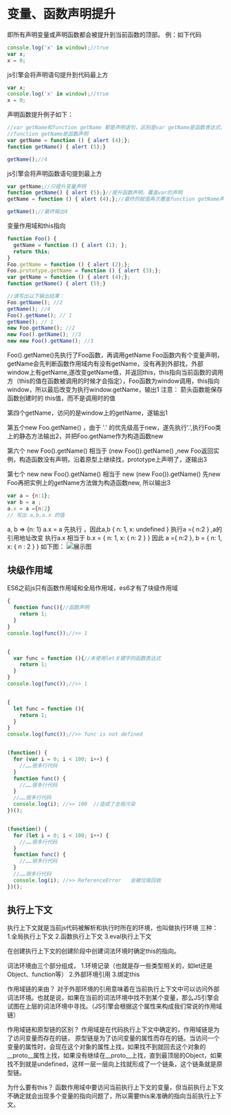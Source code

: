 # 变量、函数声明提升

即所有声明变量或声明函数都会被提升到当前函数的顶部。
例：如下代码
```javascript
console.log('x' in window);//true
var x;
x = 0;
```
js引擎会将声明语句提升到代码最上方
```javascript
var x;
console.log('x' in window);//true
x = 0;
```
声明函数提升例子如下：
```javascript
//var getName和function getName 都是声明语句，区别是var getName是函数表达式，
//function getName是函数声明
var getName = function () { alert (4);};
function getName() { alert (5);}

getName();//4
```
js引擎会将声明函数语句提到最上方
```javascript
var getName;//只提升变量声明
function getName() { alert (5);}//提升函数声明，覆盖var的声明
getName = function () { alert (4);};//最终的赋值再次覆盖function getName声明

getName();//最终输出4
```
变量作用域和this指向
```javascript
function Foo() {
  getName = function () { alert (1); };
  return this;
}
Foo.getName = function () { alert (2);};
Foo.prototype.getName = function () { alert (3);};
var getName = function () { alert (4);};
function getName() { alert (5);}

//请写出以下输出结果：
Foo.getName(); //2
getName(); //4
Foo().getName(); // 1
getName(); // 1
new Foo.getName(); //2
new Foo().getName(); //3
new new Foo().getName(); //3
```
Foo().getName()先执行了Foo函数，再调用getName
Foo函数内有个变量声明，getName会先判断函数作用域内有没有getName，没有再到外部找，外部window上有getName,遂改变getName值，并返回this，this指向当前函数的调用方（this的值在函数被调用的时候才会指定），Foo函数为window调用，this指向window，所以最后改变为执行window.getName，输出1
注意： 箭头函数能保存函数创建时的 this值，而不是调用时的值

第四个getName，访问的是window上的getName，遂输出1

第五个new Foo.getName() ，由于 '.' 的优先级高于new，遂先执行'.',执行Foo类上的静态方法输出2，并把Foo.getName作为构造函数new

第六个  new Foo().getName()
相当于 (new Foo()).getName()  ,new Foo返回实例，构造函数没有声明，沿着原型上继续找，prototype上声明了，遂输出3

第七个 new new Foo().getName()
相当于 new (new Foo()).getName()
先new Foo再把实例上的getName方法做为构造函数new, 所以输出3 


```javascript
var a = {n:1};
var b = a ;
a.x = a ={n:2}
// 写出 a,b,a.x 的值
```
a, b   =>    {n: 1}
a.x = a 先执行 ，因此a,b { n: 1, x: undefined }
执行a ={ n:2 } ,a的引用地址改变
执行a.x  相当于 b.x = { n: 1, x: { n: 2 } }
因此 a ={ n:2 }, b = { n: 1, x: { n : 2 } }
如下图：
<img :src="$withBase('/var1.png')" alt="展示图">

## 块级作用域
ES6之前js只有函数作用域和全局作用域，es6才有了块级作用域
```javascript
{
  function func(){//函数声明
    return 1;
  }
}
console.log(func());//>> 1


{
  var func = function (){//未使用let关键字的函数表达式
    return 1;
  }
}
console.log(func());//>> 1


{
  let func = function (){
    return 1;
  }
}
console.log(func());//>> func is not defined


(function() {
  for (var i = 0; i < 100; i++) {
    //……很多行代码
  }
  function func() {
    //……很多行代码
  }
  //……很多行代码
  console.log(i); //>> 100  //造成了全局污染
})();


(function() {
  for (let i = 0; i < 100; i++) {
    //……很多行代码
  }
  function func() {
    //……很多行代码
  }
  //……很多行代码
  console.log(i); //>> ReferenceError   会被垃圾回收
})();
```

## 执行上下文
执行上下文就是当前js代码被解析和执行时所在的环境，也叫做执行环境
三种：
1.全局执行上下文
2.函数执行上下文
3.eval执行上下文

在创建执行上下文的创建阶段中创建词法环境时确定this的指向。

词法环境由三个部分组成，
1.环境记录（也就是存一些类型相关的，如let还是Object、function等）
2.外部环境引用
3.绑定this

作用域链的来由？
对于外部环境的引用意味着在当前执行上下文中可以访问外部词法环境。也就是说，如果在当前的词法环境中找不到某个变量，那么JS引擎会试图在上层的词法环境中寻找。（JS引擎会根据这个属性来构成我们常说的作用域链）

作用域链和原型链的区别？
作用域是在代码执行上下文中确定的，作用域链是为了访问变量而存在的链，
原型链是为了访问变量的属性而存在的链。当访问一个变量的属性时，会现在这个对象的属性上找，如果找不到就回去这个对象的__proto__属性上找，如果没有继续在__proto__上找，直到最顶层的Object，如果找不到就是undefined，这样一层一层向上找就形成了一个链条，这个链条就是原型链。

为什么要有this？
函数作用域中要访问当前执行上下文的变量，但当前执行上下文不确定就会出现多个变量的指向问题了，所以需要this来准确的指向当前执行上下文。
